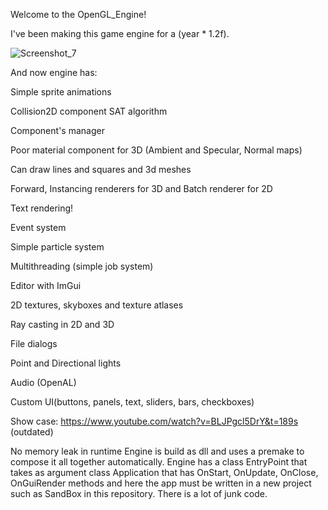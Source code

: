 Welcome to the OpenGL_Engine!

I've been making this game engine for a (year * 1.2f).

![Screenshot_7](https://user-images.githubusercontent.com/48869588/112764134-ecff5e00-900f-11eb-9f7b-081ee5e2eb25.png)

And now engine has:

Simple sprite animations

Collision2D component SAT algorithm

Component's manager

Poor material component for 3D (Ambient and Specular, Normal maps)

Can draw lines and squares and 3d meshes

Forward, Instancing renderers for 3D and Batch renderer for 2D

Text rendering!

Event system

Simple particle system

Multithreading (simple job system)

Editor with ImGui

2D textures, skyboxes and texture atlases

Ray casting in 2D and 3D

File dialogs

Point and Directional lights

Audio (OpenAL)

Custom UI(buttons, panels, text, sliders, bars, checkboxes)


Show case: https://www.youtube.com/watch?v=BLJPgcl5DrY&t=189s (outdated)

No memory leak in runtime
Engine is build as dll and uses a premake to compose it all together automatically. Engine has a class EntryPoint that takes as argument class Application that has OnStart, OnUpdate, OnClose, OnGuiRender methods and here the app must be written in a new project such as SandBox in this repository. There is a lot of junk code.
